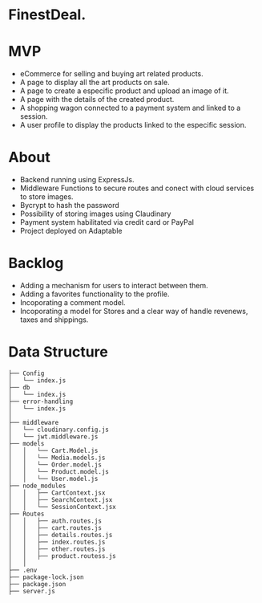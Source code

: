 # FinestDeal.

# MVP
* eCommerce for selling and buying art related products.
* A page to display all the art products on sale.
* A page to create a especific product and upload an image of it.
* A page with the details of the created product.
* A shopping wagon connected to a payment system and linked to a session.
* A user profile to display the products linked to the especific session.

# About
* Backend running using ExpressJs.
* Middleware Functions to secure routes and conect with cloud services to store images.
* Bycrypt to hash the password
* Possibility of storing images using Claudinary
* Payment system habilitated via credit card or PayPal
* Project deployed on Adaptable

# Backlog
* Adding a mechanism for users to interact between them.
* Adding a favorites functionality to the profile. 
* Incoporating a comment model.
* Incoporating a model for Stores and a clear way of handle revenews, taxes and shippings. 

# Data Structure
```
├── Config
│   └── index.js
├── db
│   └── index.js
├── error-handling
│   └── index.js
│   
├── middleware
│   └── cloudinary.config.js
│   └── jwt.middleware.js
├── models
│   │   └── Cart.Model.js
│   │   └── Media.models.js
│   │   └── Order.model.js
│   │   └── Product.model.js
│   │   └── User.model.js
├── node_modules
│   │   ├── CartContext.jsx
│   │   ├── SearchContext.jsx
│   │   └── SessionContext.jsx
├── Routes
│   │   ├── auth.routes.js
│   │   ├── cart.routes.js
│   │   ├── details.routes.js
│   │   ├── index.routes.js
│   │   ├── other.routes.js
│   │   ├── product.routess.js
│   │
├── .env
├── package-lock.json
├── package.json
├── server.js

```





